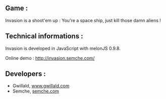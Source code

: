 ## Game :

Invasion is a shoot'em up : You're a space ship, just kill those damn aliens !

## Technical informations :

Invasion is developed in JavaScript with melonJS 0.9.8.

Online demo : http://invasion.semche.com/

## Developers :
- Gwillald, www.gwillald.com
- Semche, [semche.com](http://semche.com/)
